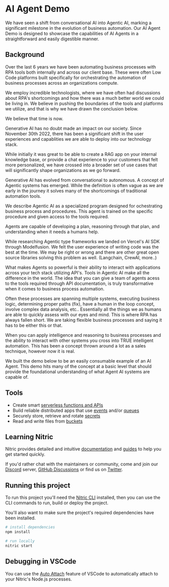 # AI Agent Demo

We have seen a shift from conversational AI into Agentic AI, marking a significant milestone in the evolution of business automation. Our AI Agent Demo is designed to showcase the capabilities of AI Agents in a straightforward and easily digestible manner. 


## Background

Over the last 6 years we have been automating business processes with RPA tools both internally and across our client base. These were often Low Code platforms built specifically for orchestrating the automation of business processes across an organizations compute.

We employ incredible technologists, where we have often had discussions about RPA's shortcomings and how there was a much better world we could be living in. We believe in pushing the boundaries of the tools and platforms we utilize, and that is why we have drawn the conclusion below.

We believe that time is now. 

Generative AI has no doubt made an impact on our society. Since November 30th 2022, there has been a significant shift in the user experiences and capablities we are able to deploy into our technology stack. 

While initially it was great to be able to create a RAG app on your internal knowledge base, or provide a chat experience to your customers that felt more personalized, we have crossed into a broader set of use cases that will significantly shape organizations as we go forward.

Generative AI has evolved from conversational to autonomous. A concept of Agentic systems has emerged. While the definition is often vague as we are early in the journey it solves many of the shortcomings of traditional automation tools. 

We describe Agentic AI as a specialized program designed for ochestrating business process and procedures. This agent is trained on the specific procedure and given access to the tools required. 

Agents are capable of developing a plan, reasoning through that plan, and understanding when it needs a humans help.

While researching Agentic type frameworks we landed on Vercel's AI SDK through Modelfusion. We felt the user experience of writing code was the best at the time. We may be right or wrong and there are other great open source libraries solving this problem as well. (Langchain, CrewAI, more..)

What makes Agents so powerful is their ability to interact with applications across your tech stack utilizing API's. Tools in Agentic AI make all the difference in the world. The idea that you can give a team of agents acess to the tools required through API documentation, is truly transformative when it comes to business process automation.

Often these processes are spanning multiple systems, executing business logic, determining proper paths (fix), have a human in the loop concept, involve complex data analysis, etc.. Essentially all the things we as humans are able to quickly assess with our eyes and mind. This is where RPA has always fallen short. We are taking flexible business processes and saying it has to be either this or that.

When you can apply intelligence and reasoning to business processes and the ability to interact with other systems you cross into TRUE intelligent automation. This has been a concept thrown around a lot as a sales technique, however now it is real. 

We built the demo below to be an easily consumable example of an AI Agent. This demo hits many of the concept at a basic level that should provide the foundational understanding of what Agent AI systems are capable of.

### 


## Tools

- Create smart [serverless functions and APIs](https://nitric.io/docs/apis)
- Build reliable distributed apps that use [events](https://nitric.io/docs/messaging/topics) and/or [queues](https://nitric.io/docs/messaging/queues)
- Securely store, retrieve and rotate [secrets](https://nitric.io/docs/secrets)
- Read and write files from [buckets](https://nitric.io/docs/storage)

## Learning Nitric

Nitric provides detailed and intuitive [documentation](https://nitric.io/docs) and [guides](https://nitric.io/docs/getting-started) to help you get started quickly.

If you'd rather chat with the maintainers or community, come and join our [Discord](https://nitric.io/chat) server, [GitHub Discussions](https://github.com/nitrictech/nitric/discussions) or find us on [Twitter](https://twitter.com/nitric_io).

## Running this project

To run this project you'll need the [Nitric CLI](https://nitric.io/docs/installation) installed, then you can use the CLI commands to run, build or deploy the project.

You'll also want to make sure the project's required dependencies have been installed.

```bash
# install dependencies
npm install

# run locally
nitric start
```

## Debugging in VSCode

You can use the [Auto Attach](https://code.visualstudio.com/docs/nodejs/nodejs-debugging#_auto-attach) feature of VSCode to automatically attach to your Nitric's Node.js processes.
